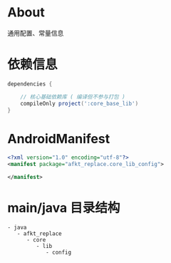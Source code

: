
# About

通用配置、常量信息

# 依赖信息

```groovy
dependencies {

    // 核心基础依赖库 ( 编译但不参与打包 )
    compileOnly project(':core_base_lib')
}
```

# AndroidManifest

```xml
<?xml version="1.0" encoding="utf-8"?>
<manifest package="afkt_replace.core_lib_config">

</manifest>
```

# main/java 目录结构

```
- java                           
   - afkt_replace                
      - core                     
         - lib                   
            - config             
```
